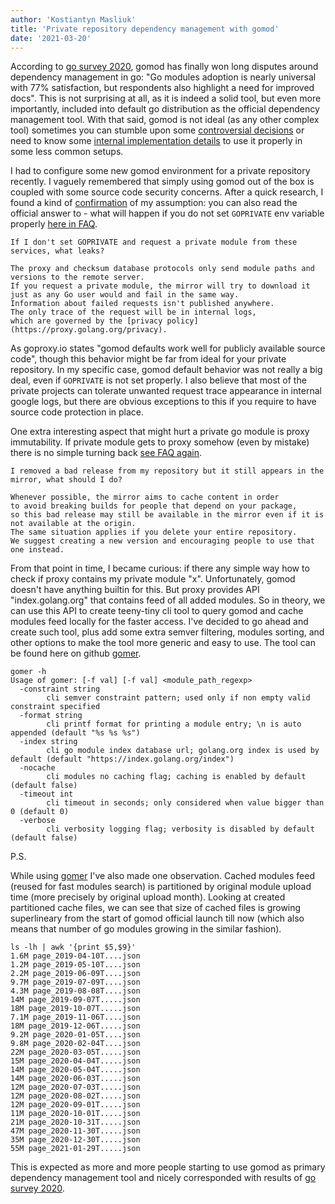 ```yaml
---
author: 'Kostiantyn Masliuk'
title: 'Private repository dependency management with gomod'
date: '2021-03-20'
---
```


According to [go survey 2020](https://blog.golang.org/survey2020-results), gomod has finally won long disputes around dependency management in go: "Go modules adoption is nearly universal with 77% satisfaction, but respondents also highlight a need for improved docs". This is not surprising at all, as it is indeed a solid tool, but even more importantly, included into default go distribution as the official dependency management tool. With that said, gomod is not ideal (as any other complex tool) sometimes you can stumble upon some [controversial decisions](https://github.com/golang/go/issues/26366) or need to know some [internal implementation details](https://proxy.golang.org/) to use it properly in some less common setups.

I had to configure some new gomod environment for a private repository recently. I vaguely remembered that simply using gomod out of the box is coupled with some source code security concerns. After a quick research, I found a kind of [confirmation](https://goproxy.io/docs/GOPRIVATE-env.html) of my assumption: you can also read the official answer to - what will happen if you do not set `GOPRIVATE` env variable properly [here in FAQ](https://proxy.golang.org/).

```
If I don't set GOPRIVATE and request a private module from these services, what leaks?

The proxy and checksum database protocols only send module paths and versions to the remote server.
If you request a private module, the mirror will try to download it just as any Go user would and fail in the same way.
Information about failed requests isn't published anywhere.
The only trace of the request will be in internal logs,
which are governed by the [privacy policy](https://proxy.golang.org/privacy).
```

As goproxy.io states "gomod defaults work well for publicly available source code", though this behavior might be far from ideal for your private repository. In my specific case, gomod default behavior was not really a big deal, even if `GOPRIVATE` is not set properly. I also believe that most of the private projects can tolerate unwanted request trace appearance in internal google logs, but there are obvious exceptions to this if you require to have source code protection in place.

One extra interesting aspect that might hurt a private go module is proxy immutability. If private module gets to proxy somehow (even by mistake) there is no simple turning back [see FAQ again](https://proxy.golang.org/).

```
I removed a bad release from my repository but it still appears in the mirror, what should I do?

Whenever possible, the mirror aims to cache content in order
to avoid breaking builds for people that depend on your package,
so this bad release may still be available in the mirror even if it is not available at the origin.
The same situation applies if you delete your entire repository.
We suggest creating a new version and encouraging people to use that one instead.
```

From that point in time, I became curious: if there any simple way how to check if proxy contains my private module "x". Unfortunately, gomod doesn't have anything builtin for this. But proxy provides API "index.golang.org" that contains feed of all added modules. So in theory, we can use this API to create teeny-tiny cli tool to query gomod and cache modules feed locally for the faster access. I've decided to go ahead and create such tool, plus add some extra semver filtering, modules sorting, and other options to make the tool more generic and easy to use. The tool can be found here on github [gomer](https://github.com/1pkg/gomer).

```
gomer -h
Usage of gomer: [-f val] [-f val] <module_path_regexp>
  -constraint string
        cli semver constraint pattern; used only if non empty valid constraint specified
  -format string
        cli printf format for printing a module entry; \n is auto appended (default "%s %s %s")
  -index string
        cli go module index database url; golang.org index is used by default (default "https://index.golang.org/index")
  -nocache
        cli modules no caching flag; caching is enabled by default (default false)
  -timeout int
        cli timeout in seconds; only considered when value bigger than 0 (default 0)
  -verbose
        cli verbosity logging flag; verbosity is disabled by default (default false)
```

P.S.

While using [gomer](https://github.com/1pkg/gomer) I've also made one observation. Cached modules feed (reused for fast modules search) is partitioned by original module upload time (more precisely by original upload month). Looking at created partitioned cache files, we can see that size of cached files is growing superlineary from the start of gomod official launch till now (which also means that number of go modules growing in the similar fashion).

```
ls -lh | awk '{print $5,$9}'
1.6M page_2019-04-10T....json
1.2M page_2019-05-10T....json
2.2M page_2019-06-09T....json
9.7M page_2019-07-09T....json
4.3M page_2019-08-08T....json
14M page_2019-09-07T.....json
18M page_2019-10-07T.....json
7.1M page_2019-11-06T....json
18M page_2019-12-06T.....json
9.2M page_2020-01-05T....json
9.8M page_2020-02-04T....json
22M page_2020-03-05T.....json
15M page_2020-04-04T.....json
14M page_2020-05-04T.....json
14M page_2020-06-03T.....json
12M page_2020-07-03T.....json
12M page_2020-08-02T.....json
12M page_2020-09-01T.....json
11M page_2020-10-01T.....json
21M page_2020-10-31T.....json
47M page_2020-11-30T.....json
35M page_2020-12-30T.....json
55M page_2021-01-29T.....json
```

This is expected as more and more people starting to use gomod as primary dependency management tool and nicely corresponded with results of [go survey 2020](https://blog.golang.org/survey2020-results).
